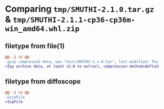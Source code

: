 # Comparing `tmp/SMUTHI-2.1.0.tar.gz` & `tmp/SMUTHI-2.1.1-cp36-cp36m-win_amd64.whl.zip`

## filetype from file(1)

```diff
@@ -1 +1 @@
-gzip compressed data, was "dist/SMUTHI-2.1.0.tar", last modified: Thu May  4 09:55:53 2023, max compression
+Zip archive data, at least v2.0 to extract, compression method=deflate
```

## filetype from diffoscope

```diff
@@ -1 +1 @@
-GzipFile
+ZipFile
```

